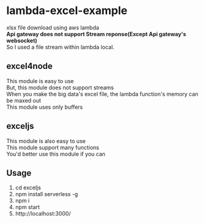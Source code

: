 # lambda-excel-example
xlsx file download using aws lambda<br>
<b> Api gateway does not support Stream reponse(Except Api gateway's websocket) </b> <br>
So I used a file stream within lambda local.<br>

## excel4node
This module is easy to use <br>
But, this module does not support streams <br>
When you make the big data's excel file, the lambda function's memory can be maxed out <br>
This module uses only buffers <br>

## exceljs
This module is also easy to use <br>
This module support many functions <br>
You'd better use this module if you can <br>


## Usage
1. cd exceljs
2. npm install serverless -g
3. npm i
4. npm start
5. http://localhost:3000/
